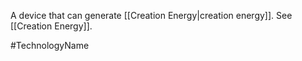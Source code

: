 A device that can generate <span class="miscellaneous">[[Creation Energy|creation energy]]</span>.
See <span class="miscellaneous">[[Creation Energy]]</span>.

#TechnologyName